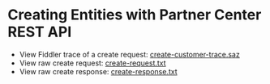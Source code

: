 # Creating Entities with Partner Center REST API

- View Fiddler trace of a create request: [create-customer-trace.saz](create-customer-trace.saz)
- View raw create request: [create-request.txt](create-request.txt)
- View raw create response: [create-response.txt](create-response.txt)